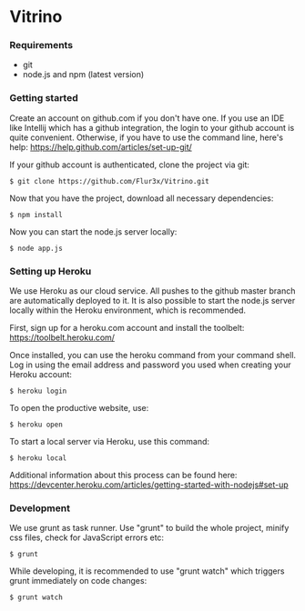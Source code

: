 # Vitrino

### Requirements

  - git
  - node.js and npm (latest version)
  

### Getting started

Create an account on github.com if you don't have one. If you use an IDE like Intellij which has a github integration, the login to your github account is quite convenient. Otherwise, if you have to use the command line, here's help: https://help.github.com/articles/set-up-git/

If your github account is authenticated, clone the project via git:

```
$ git clone https://github.com/Flur3x/Vitrino.git
```

Now that you have the project, download all necessary dependencies:

```
$ npm install
```

Now you can start the node.js server locally:

```
$ node app.js
```


### Setting up Heroku

We use Heroku as our cloud service. All pushes to the github master branch are automatically deployed to it. It is also possible to start the node.js server locally within the Heroku environment, which is recommended.

First, sign up for a heroku.com account and install the toolbelt: https://toolbelt.heroku.com/

Once installed, you can use the heroku command from your command shell. Log in using the email address and password you used when creating your Heroku account:

```
$ heroku login
```

To open the productive website, use:

```
$ heroku open
```

To start a local server via Heroku, use this command:

```
$ heroku local
```

Additional information about this process can be found here: https://devcenter.heroku.com/articles/getting-started-with-nodejs#set-up


### Development

We use grunt as task runner. Use "grunt" to build the whole project, minify css files, check for JavaScript errors etc:

```
$ grunt
```

While developing, it is recommended to use "grunt watch" which triggers grunt immediately on code changes:

```
$ grunt watch
```